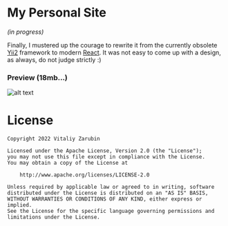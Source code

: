 My Personal Site
===================
_(in progress)_

Finally, I mustered up the courage to rewrite it from the currently obsolete [Yii2](https://www.yiiframework.com/) framework to modern
[React](https://reactjs.org/). It was not easy to come up with a design, as always, do not judge strictly :)

### Preview (18mb...)

![alt text](data/vokoscreenNG-2022-07-23_03-04-30.gif)

# License

```
Copyright 2022 Vitaliy Zarubin

Licensed under the Apache License, Version 2.0 (the "License");
you may not use this file except in compliance with the License.
You may obtain a copy of the License at

    http://www.apache.org/licenses/LICENSE-2.0

Unless required by applicable law or agreed to in writing, software
distributed under the License is distributed on an "AS IS" BASIS,
WITHOUT WARRANTIES OR CONDITIONS OF ANY KIND, either express or implied.
See the License for the specific language governing permissions and
limitations under the License.
```